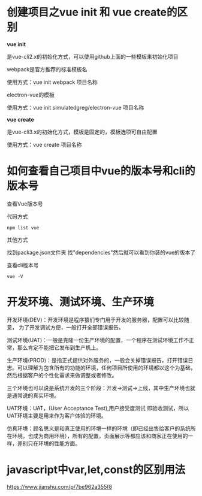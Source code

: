 # 创建项目之vue init 和 vue create的区别

**vue init**

是vue-cli2.x的初始化方式，可以使用github上面的一些模板来初始化项目

webpack是官方推荐的标准模板名

使用方式：vue init webpack 项目名称

electron-vue的模板

使用方式：vue init simulatedgreg/electron-vue 项目名称

**vue create**

是vue-cli3.x的初始化方式，模板是固定的，模板选项可自由配置

使用方式：vue create 项目名称

# 如何查看自己项目中vue的版本号和cli的版本号

查看Vue版本号

代码方式

    npm list vue
其他方式

找到package.json文件夹 找"dependencies"然后就可以看到你装的vue的版本了

查看cli版本号

    vue -V

# 开发环境、测试环境、生产环境

开发环境(DEV)：开发环境是程序猿们专门用于开发的服务器，配置可以比较随意， 为了开发调试方便，一般打开全部错误报告。

测试环境(UAT)：一般是克隆一份生产环境的配置，一个程序在测试环境工作不正常，那么肯定不能把它发布到生产机上。

生产环境(PROD)：是指正式提供对外服务的，一般会关掉错误报告，打开错误日志。可以理解为包含所有的功能的环境，任何项目所使用的环境都以这个为基础，然后根据客户的个性化需求来做调整或者修改。

 

三个环境也可以说是系统开发的三个阶段：开发->测试->上线，其中生产环境也就是通常说的真实环境。

UAT环境：UAT，(User Acceptance Test),用户接受度测试 即验收测试，所以UAT环境主要是用来作为客户体验的环境。

仿真环境：顾名思义是和真正使用的环境一样的环境（即已经出售给客户的系统所在环境，也成为商用环境），所有的配置，页面展示等都应该和商家正在使用的一样，差别只在环境的性能方面。

# javascript中var,let,const的区别用法
https://www.jianshu.com/p/7be962a355f8